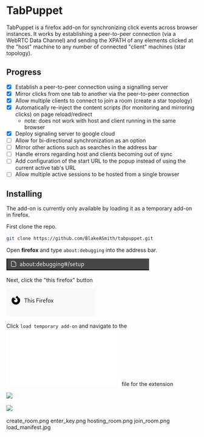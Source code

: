 # TabPuppet

TabPuppet is a firefox add-on for synchronizing click events across browser instances. 
It works by establishing a peer-to-peer connection (via a WebRTC Data Channel) and sending 
the XPATH of any elements clicked at the "host" machine to any number of connected "client" machines (star topology).

## Progress

- [x] Establish a peer-to-peer connection using a signalling server
- [x] Mirror clicks from one tab to another via the peer-to-peer connection
- [x] Allow multiple clients to connect to join a room (create a star topology)
- [x] Automatically re-inject the content scripts (for monitoring and mirroring clicks) on page reload/redirect
    - note: does not work with host and client running in the same browser
- [x] Deploy signaling server to google cloud
- [ ] Allow for bi-directional synchronization as an option 
- [ ] Mirror other actions such as searches in the address bar
- [ ] Handle errors regarding host and clients becoming out of sync
- [ ] Add configuration of the start URL to the popup instead of using the current active tab's URL
- [ ] Allow multiple active sessions to be hosted from a single browser

## Installing

The add-on is currently only available by loading it as a temporary add-on in firefox.

First clone the repo.

```sh
git clone https://github.com/BlakeASmith/tabpuppet.git
```

Open **firefox** and type `about:debugging` into the address bar.

![](docs/images/about_debugging.jpg)

Next, click the "this firefox" button

![](docs/images/this_firefox.png)

Click `load temporary add-on` and navigate to the ![manifest.json](firefox/manifest.json) file for the extension

![](docs/images/load_temp_addon)

![](docs/images/load_temp_addon)


create_room.png
enter_key.png
hosting_room.png
join_room.png
load_manifest.jpg



